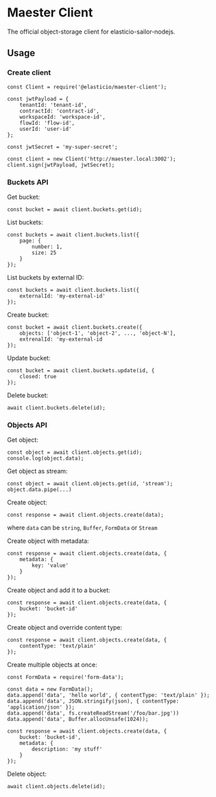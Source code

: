 # Maester Client

The official object-storage client for elasticio-sailor-nodejs.

## Usage

### Create client
```
const Client = require('@elasticio/maester-client');

const jwtPayload = {
    tenantId: 'tenant-id',
    contractId: 'contract-id',
    workspaceId: 'workspace-id',
    flowId: 'flow-id',
    userId: 'user-id'
};

const jwtSecret = 'my-super-secret';

const client = new Client('http://maester.local:3002');
client.sign(jwtPayload, jwtSecret);
```

### Buckets API

Get bucket:

```
const bucket = await client.buckets.get(id);
```

List buckets:

```
const buckets = await client.buckets.list({
    page: {
        number: 1,
        size: 25
    }
});
```

List buckets by external ID:

```
const buckets = await client.buckets.list({
    externalId: 'my-external-id'
});
```

Create bucket:

```
const bucket = await client.buckets.create({
    objects: ['object-1', 'object-2', ..., 'object-N'],
    extrenalId: 'my-external-id
});
```

Update bucket:

```
const bucket = await client.buckets.update(id, {
    closed: true
});
```

Delete bucket:

```
await client.buckets.delete(id);
```

### Objects API

Get object:

```
const object = await client.objects.get(id);
console.log(object.data);
```

Get object as stream:

```
const object = await client.objects.get(id, 'stream');
object.data.pipe(...)
```

Create object:

```
const response = await client.objects.create(data);
```

where `data` can be `string`, `Buffer`, `FormData` or `Stream`

Create object with metadata:

```
const response = await client.objects.create(data, {
    metadata: {
        key: 'value'
    }
});
```

Create object and add it to a bucket:

```
const response = await client.objects.create(data, {
    bucket: 'bucket-id'
});
```

Create object and override content type:

```
const response = await client.objects.create(data, {
    contentType: 'text/plain'
});
```

Create multiple objects at once:

```
const FormData = require('form-data');

const data = new FormData();
data.append('data', 'hello world', { contentType: 'text/plain' });
data.append('data', JSON.stringify(json), { contentType: 'application/json' });
data.append('data', fs.createReadStream('/foo/bar.jpg'))
data.append('data', Buffer.allocUnsafe(1024));

const response = await client.objects.create(data, {
    bucket: 'bucket-id',
    metadata: {
        description: 'my stuff'
    }
});
```

Delete object:

```
await client.objects.delete(id);
```
